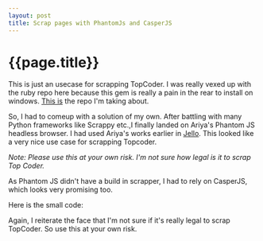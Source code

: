 ```yaml
---
layout: post
title: Scrap pages with PhantomJs and CasperJS
--- 
```




 {{page.title}}
======================================================




This is just an usecase for scrapping TopCoder. I was really vexed up with the ruby repo here because this gem is really a pain in the rear to install on windows. [This is](https://github.com/seri/gettc) the repo I'm taking about. 

So, I had to comeup with a solution of my own. After battling with many Python frameworks like Scrappy etc.,I finally landed on Ariya's Phantom JS headless browser. I had used Ariya's works earlier in [Jello](https://github.com/abhididdigi/Jello). This looked like a very nice use case for scrapping Topcoder.

_Note: Please use this at your own risk. I'm not sure how legal is it to scrap Top Coder._

As Phantom JS didn't have a build in scrapper, I had to rely on CasperJS, which looks very promising too.

Here is the small code:

<script src="https://gist.github.com/abhididdigi/22d0275985112df76cf1.js"></script>


Again, I reiterate the face that I'm not sure if it's really legal to scrap TopCoder. So use this at your own risk.